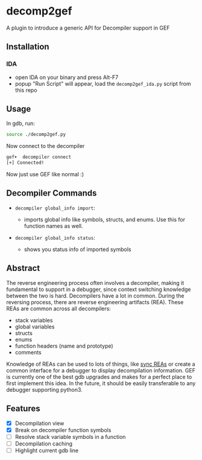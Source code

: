 # decomp2gef
A plugin to introduce a generic API for Decompiler support in GEF

## Installation
### IDA
- open IDA on your binary and press Alt-F7
- popup "Run Script" will appear, load the `decomp2gef_ida.py` script from this repo

## Usage 
In gdb, run:
```bash
source ./decomp2gef.py
```

Now connect to the decompiler
```bash
gef➤  decompiler connect
[+] Connected! 
```

Now just use GEF like normal :)

## Decompiler Commands
- `decompiler global_info import`:
    - imports global info like symbols, structs, and enums. Use this for function names as well.
    
- `decompiler global_info status`:
    - shows you status info of imported symbols

## Abstract
The reverse engineering process often involves a decompiler, making it fundamental to
support in a debugger, since context switching knowledge between the two is hard. Decompilers
have a lot in common. During the reversing process, there are reverse engineering artifacts (REA).
These REAs are common across all decompilers:
- stack variables
- global variables
- structs
- enums
- function headers (name and prototype)
- comments

Knowledge of REAs can be used to lots of things, like [sync REAs](https://github.com/angr/binsync) or
create a common interface for a debugger to display decompilation information. GEF is currently
one of the best gdb upgrades and makes for a perfect place to first implement this idea. In the future,
it should be easily transferable to any debugger supporting python3.

## Features
- [X] Decompilation view
- [X] Break on decompiler function symbols
- [ ] Resolve stack variable symbols in a function
- [ ] Decompilation caching
- [ ] Highlight current gdb line